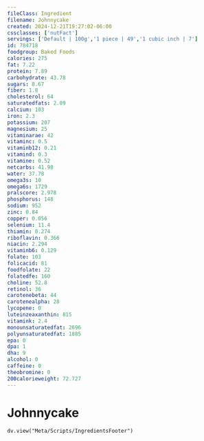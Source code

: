 ```yaml
---
fileClass: Ingredient
filename: Johnnycake
created: 2024-12-21T19:27:02-06:00
cssclasses: ['nutFact']
servings: ['Default | 100g','1 piece | 49','1 cubic inch | 7']
id: 784718
foodgroup: Baked Foods
calories: 275
fat: 7.22
protein: 7.89
carbohydrate: 43.78
sugars: 8.67
fiber: 1.8
cholesterol: 64
saturatedfats: 2.09
calcium: 103
iron: 2.3
potassium: 207
magnesium: 25
vitaminarae: 42
vitaminc: 0.5
vitaminb12: 0.21
vitamind: 0.3
vitamine: 0.52
netcarbs: 41.98
water: 37.78
omega3s: 10
omega6s: 1729
pralscore: 2.978
phosphorus: 148
sodium: 952
zinc: 0.84
copper: 0.056
selenium: 11.4
thiamin: 0.274
riboflavin: 0.366
niacin: 2.294
vitaminb6: 0.129
folate: 103
folicacid: 81
foodfolate: 22
folatedfe: 160
choline: 52.8
retinol: 36
carotenebeta: 44
carotenealpha: 28
lycopene: 0
luteinzeaxanthin: 815
vitamink: 2.4
monounsaturatedfat: 2696
polyunsaturatedfat: 1885
epa: 0
dpa: 1
dha: 9
alcohol: 0
caffeine: 0
theobromine: 0
200calorieweight: 72.727
---
```


# Johnnycake

```dataviewjs
dv.view("Meta/Scripts/IngredientsFooter")
```